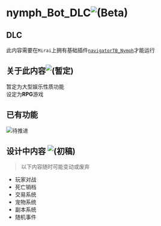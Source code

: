 # nymph_Bot_DLC![(Beta)](https://img.shields.io/badge/_Beta-gray)


## DLC  
此内容需要在`Mirai`上拥有基础插件[`navigatorTB_Nymph`](https://github.com/AdorableParker/nymph/)才能运行

## 关于此内容![(暂定)](https://img.shields.io/badge/_暂定-gray)  
暂定为大型娱乐性质功能  
设定为**RPG**游戏  
## 已有功能
![`待推进`](https://img.shields.io/badge/-TODO-blue)
## 设计中内容 ![(初稿)](https://img.shields.io/badge/初稿-gray)  
> 以下内容随时可能变动或废弃

* 玩家对战
* 死亡销档
* 交易系统
* 宠物系统
* 副本系统
* 随机事件

<!-- | **说明** | **图标**                                                     |
| -------: | :----------------------------------------------------------- |
| 已经实现 | ![`已完成`](https://img.shields.io/badge/_Achieved-green)    |
| 正在进行 | ![`正在推进`](https://img.shields.io/badge/-Underway-blue)   |
| 暂时搁置 | ![`暂时搁置`](https://img.shields.io/badge/-Shelved-yellow)  |
|   未测试 | ![`未测试`](https://img.shields.io/badge/-NotTested-red)     |
| 不会实现 | ![`不会实现`](https://img.shields.io/badge/-Invalid-inactive) |
 -->
